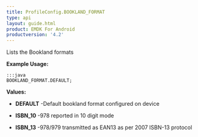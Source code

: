 ```yaml
---
title: ProfileConfig.BOOKLAND_FORMAT
type: api
layout: guide.html
product: EMDK For Android
productversion: '4.2'
---
```



Lists the Bookland formats
 
 

**Example Usage:**
	
	:::java	
	BOOKLAND_FORMAT.DEFAULT;


**Values:**

* **DEFAULT** -Default bookland format configured on device

* **ISBN_10** -978 reported in 10 digit mode

* **ISBN_13** -978/979 transmitted as EAN13 as per 2007 ISBN-13 protocol

